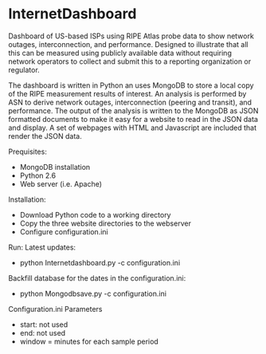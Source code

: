 # InternetDashboard

Dashboard of US-based ISPs using RIPE Atlas probe data to show network outages, interconnection, and performance. Designed to illustrate that all this can be measured using publicly available data without requiring network operators to collect and submit this to a reporting organization or regulator.

The dashboard is written in Python an uses MongoDB to store a local copy of the RIPE measurement results of interest.  An analysis is performed by ASN to derive network outages, interconnection (peering and transit), and performance.  The output of the analysis is written to the MongoDB as JSON formatted documents to make it easy for a website to read in the JSON data and display.  A set of webpages with HTML and Javascript are included that render the JSON data.  

Prequisites:
- MongoDB installation 
- Python 2.6
- Web server (i.e. Apache)

Installation:
- Download Python code to a working directory
- Copy the three website directories to the webserver
- Configure configuration.ini

Run:
Latest updates:
- python Internetdashboard.py -c configuration.ini

Backfill database for the dates in the configuration.ini:
- python Mongodbsave.py -c configuration.ini

Configuration.ini Parameters
- start: not used
- end: not used
- window = minutes for each sample period
